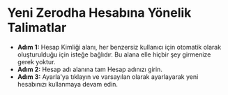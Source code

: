 # **Yeni Zerodha Hesabına Yönelik Talimatlar**
- **Adım 1:** Hesap Kimliği alanı, her benzersiz kullanıcı için otomatik olarak oluşturulduğu için isteğe bağlıdır. Bu alana elle hiçbir şey girmenize gerek yoktur.
- **Adım 2:** Hesap adı alanına tam Hesap adınızı girin.
- **Adım 3:** Ayarla'ya tıklayın ve varsayılan olarak ayarlayarak yeni hesabınızı kullanmaya devam edin.